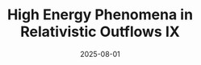 ---
title: "High Energy Phenomena in Relativistic Outflows IX"
collection: talks
type: "Invited, talk"
permalink: /talks/2025-08-01-talk-16
venue: "Casa de Rui Barbosa"
date: 2025-08-01
location: "Rio de Janeiro, Brazil"
latitude: -22.906847
longitude: -43.172897
talk_slug: 'talk_16'
---